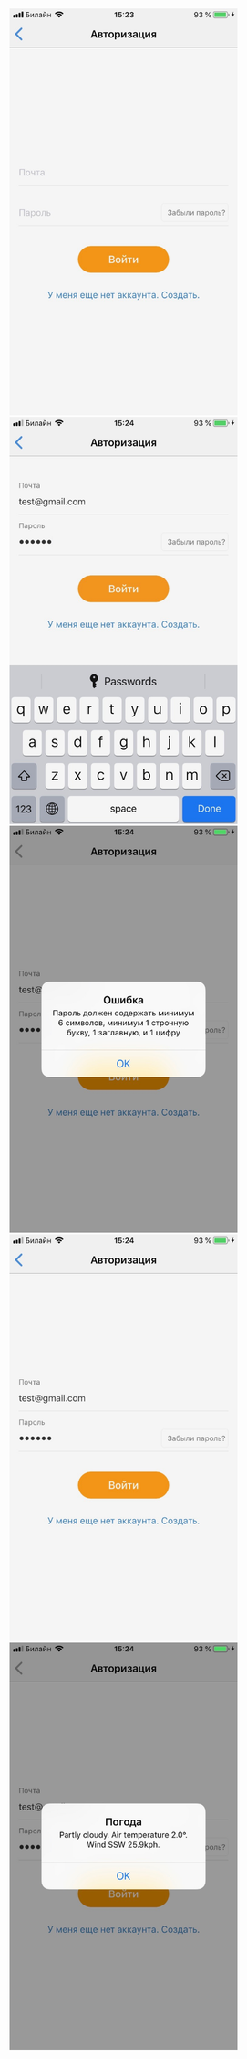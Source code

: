 <img src="https://raw.githubusercontent.com/Zyoma108/HeadsAndHandsTest/master/Images/screen1.jpg" width="400px" >
<img src="https://raw.githubusercontent.com/Zyoma108/HeadsAndHandsTest/master/Images/screen2.jpg" width="400px" >
<img src="https://raw.githubusercontent.com/Zyoma108/HeadsAndHandsTest/master/Images/screen3.jpg" width="400px" >
<img src="https://raw.githubusercontent.com/Zyoma108/HeadsAndHandsTest/master/Images/screen4.jpg" width="400px" >
<img src="https://raw.githubusercontent.com/Zyoma108/HeadsAndHandsTest/master/Images/screen5.jpg" width="400px" >
